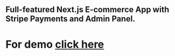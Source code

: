 ## Full-featured Next.js E-commerce App with Stripe Payments and Admin Panel.

# For demo [click here](https://mykart.vercel.app/)